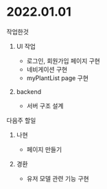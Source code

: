 # 2022.01.01

작업한것

1. UI 작업

    - 로그인, 회원가입 페이지 구현
    - 네비게이션 구현
    - myPlantList page 구현

2. backend
    
    - 서버 구조 설계

다음주 할일

1. 나현
    - 페이지 만들기

2. 경환
    - 유저 모델 관련 기능 구현